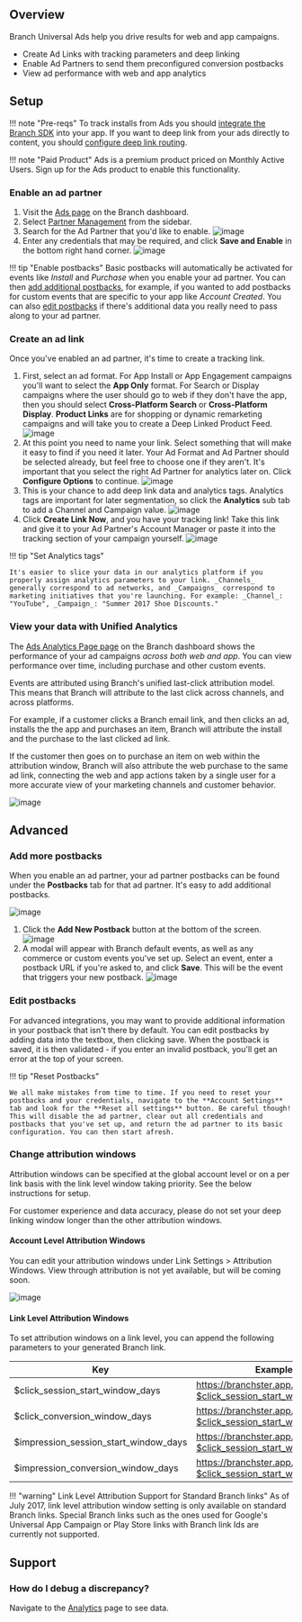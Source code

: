 ## Overview

Branch Universal Ads help you drive results for web and app campaigns.

- Create Ad Links with tracking parameters and deep linking
- Enable Ad Partners to send them preconfigured conversion postbacks
- View ad performance with web and app analytics


## Setup

!!! note "Pre-reqs"
    To track installs from Ads you should [integrate the Branch SDK](/todo) into your app. If you want to deep link from your ads directly to content, you should [configure deep link routing]({{base.url}}/getting-started/deep-link-routing).

!!! note "Paid Product"
    Ads is a premium product priced on Monthly Active Users. Sign up for the Ads product to enable this functionality.


### Enable an ad partner

1. Visit the [Ads page](https://dashboard.branch.io/ads) on the Branch dashboard.
1. Select [Partner Management](https://dashboard.branch.io/ads/partner-management) from the sidebar.
1. Search for the Ad Partner that you'd like to enable.
![image](/img/pages/ads/branch-universal-ads/find-applovin.png)
1. Enter any credentials that may be required, and click **Save and Enable** in the bottom right hand corner.
![image](/img/pages/ads/branch-universal-ads/save-and-enable.png)

!!! tip "Enable postbacks"
    Basic postbacks will automatically be activated for events like _Install_ and _Purchase_ when you enable your ad partner. You can then [add additional postbacks](../advanced/#adding-more-postbacks), for example, if you wanted to add postbacks for custom events that are specific to your app like _Account Created_. You can also [edit postbacks](../advanced/#advanced-editing-postbacks) if there's additional data you really need to pass along to your ad partner.

### Create an ad link

Once you've enabled an ad partner, it's time to create a tracking link.

1. First, select an ad format. For App Install or App Engagement campaigns you'll want to select the **App Only** format. For Search or Display campaigns where the user should go to web if they don't have the app, then you should select **Cross-Platform Search** or **Cross-Platform Display**. **Product Links** are for shopping or dynamic remarketing campaigns and will take you to create a Deep Linked Product Feed.
![image](/img/pages/ads/branch-universal-ads/choose-ad-format.png)
1. At this point you need to name your link. Select something that will make it easy to find if you need it later. Your Ad Format and Ad Partner should be selected already, but feel free to choose one if they aren't. It's important that you select the right Ad Partner for analytics later on. Click **Configure Options** to continue.
![image](/img/pages/ads/branch-universal-ads/name-ad-link.png)
1. This is your chance to add deep link data and analytics tags. Analytics tags are important for later segmentation, so click the **Analytics** sub tab to add a Channel and Campaign value.
![image](/img/pages/ads/branch-universal-ads/add-analytics-tags.png)
1. Click **Create Link Now**, and you have your tracking link! Take this link and give it to your Ad Partner's Account Manager or paste it into the tracking section of your campaign yourself.
![image](/img/pages/ads/branch-universal-ads/finished-ad-link.png)


!!! tip "Set Analytics tags"

    It's easier to slice your data in our analytics platform if you properly assign analytics parameters to your link. _Channels_ generally correspond to ad networks, and _Campaigns_ correspond to marketing initiatives that you're launching. For example: _Channel_: "YouTube", _Campaign_: "Summer 2017 Shoe Discounts."


### View your data with Unified Analytics

The [Ads Analytics Page page](https://dashboard.branch.io/ads/analytics) on the Branch dashboard shows the performance of your ad campaigns _across both web and app_. You can view performance over time, including purchase and other custom events.

Events are attributed using Branch's unified last-click attribution model. This means that Branch will attribute to the last click across channels, and across platforms.

For example, if a customer clicks a Branch email link, and then clicks an ad, installs the the app and purchases an item, Branch will attribute the install and the purchase to the last clicked ad link.

If the customer then goes on to purchase an item on web within the attribution window, Branch will also attribute the web purchase to the same ad link, connecting the web and app actions taken by a single user for a more accurate view of your marketing channels and customer behavior.

![image](/img/pages/ads/branch-universal-ads/install-by-secondary-pub.png)

## Advanced

### Add more postbacks

When you enable an ad partner, your ad partner postbacks can be found under the **Postbacks** tab for that ad partner. It's easy to add additional postbacks.

![image](/img/pages/ads/branch-universal-ads/postbacks-tab.png)

1. Click the **Add New Postback** button at the bottom of the screen.
![image](/img/pages/ads/branch-universal-ads/add-new-postback-button.png)
1. A modal will appear with Branch default events, as well as any commerce or custom events you've set up. Select an event, enter a postback URL if you're asked to, and click **Save**. This will be the event that triggers your new postback.
![image](/img/pages/ads/branch-universal-ads/add-new-postback-modal.png)

### Edit postbacks

For advanced integrations, you may want to provide additional information in your postback that isn't there by default. You can edit postbacks by adding data into the textbox, then clicking save. When the postback is saved, it is then validated - if you enter an invalid postback, you'll get an error at the top of your screen.

!!! tip "Reset Postbacks"

    We all make mistakes from time to time. If you need to reset your postbacks and your credentials, navigate to the **Account Settings** tab and look for the **Reset all settings** button. Be careful though! This will disable the ad partner, clear out all credentials and postbacks that you've set up, and return the ad partner to its basic configuration. You can then start afresh.


### Change attribution windows

Attribution windows can be specified at the global account level or on a per link basis with the link level window taking priority. See the below instructions for setup.

For customer experience and data accuracy, please do not set your deep linking window longer than the other attribution windows.

#### Account Level Attribution Windows

You can edit your attribution windows under Link Settings > Attribution Windows. View through attribution is not yet available, but will be coming soon.

![image](/img/pages/ads/branch-universal-ads/attribution-windows.png)

#### Link Level Attribution Windows

To set attribution windows on a link level, you can append the following parameters to your generated Branch link.

Key | Example Link
--- | ---
$click_session_start_window_days | https://branchster.app.link/hpNVE52gxE?$click_session_start_window_days=7
$click_conversion_window_days | https://branchster.app.link/hpNVE52gxE?$click_session_start_window_days=30
$impression_session_start_window_days | https://branchster.app.link/hpNVE52gxE?$click_session_start_window_days=1
$impression_conversion_window_days | https://branchster.app.link/hpNVE52gxE?$click_session_start_window_days=7

!!! "warning" Link Level Attribution Support for Standard Branch links"
    As of July 2017, link level attribution window setting is only available on standard Branch links. Special Branch links such as the ones used for Google's Universal App Campaign or Play Store links with Branch link Ids are currently not supported.

## Support

### How do I debug a discrepancy?

Navigate to the [Analytics](https://dashboard.branch.io/ads/analytics) page to see data.
